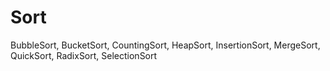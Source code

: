 # Sort
BubbleSort, BucketSort, CountingSort, HeapSort, InsertionSort, MergeSort, QuickSort, RadixSort, SelectionSort
